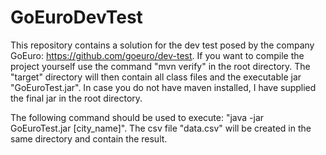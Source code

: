 # GoEuroDevTest

This repository contains a solution for the dev test posed by the company GoEuro: https://github.com/goeuro/dev-test.
If you want to compile the project yourself use the command "mvn verify" in the root directory. The "target" directory will then contain all class files and the executable jar "GoEuroTest.jar". In case you do not have maven installed, I have supplied the final jar in the root directory. 

The following command should be used to execute: "java -jar GoEuroTest.jar [city_name]". The csv file "data.csv" will be created in the same directory and contain the result. 
